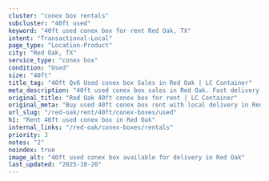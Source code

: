 ```yaml
---
cluster: "conex box rentals"
subcluster: "40ft used"
keyword: "40ft used conex box for rent Red Oak, TX"
intent: "Transactional-Local"
page_type: "Location-Product"
city: "Red Oak, TX"
service_type: "conex box"
condition: "Used"
size: "40ft"
title_tag: "40ft Qv6 Used conex box Sales in Red Oak | LC Container"
meta_description: "40ft used conex box sales in Red Oak. Fast delivery, competitive pricing. Serving conex boxes area. Quote ID: NPO. Call (214) 524-4168 for your free quote today."
original_title: "Red Oak 40ft conex box for rent | LC Container"
original_meta: "Buy used 40ft conex box rent with local delivery in Red Oak, TX. LC Container — local Since 2003. Request a fast quote today."
url_slug: "/red-oak/rent/40ft/conex-boxes/used"
h1: "Rent 40ft used conex box in Red Oak"
internal_links: "/red-oak/conex-boxes/rentals"
priority: 3
notes: "2"
noindex: true
image_alt: "40ft used conex box available for delivery in Red Oak"
last_updated: "2025-10-20"
---
```


<!-- TODO: Add unique city/inventory copy, images, and internal links here. -->
